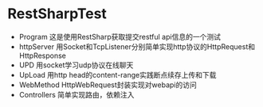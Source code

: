 # RestSharpTest 
- Program 这是使用RestSharp获取提交restful api信息的一个测试
- httpServer 用Socket和TcpListener分别简单实现http协议的HttpRequest和HttpResponse
- UPD 用socket学习udp协议在线聊天
- UpLoad 用http head的content-range实践断点续存上传和下载
- WebMethod HttpWebRequest封装实现对webapi的访问
- Controllers 简单实现路由，依赖注入
